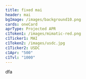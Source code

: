 ```yaml
---
title: fixed mai
header: mai
bgImage: /images/background10.png
cards: oneCard
aprType: Projected APR
c1Token1: /images/mimatic-red.png
c1Ticker1: MAI
c1Token2: /images/usdc.jpg
c1Ticker2: USDC
c1Apr: "500"
c1Tvl: "1000"
---
```

d﻿fa